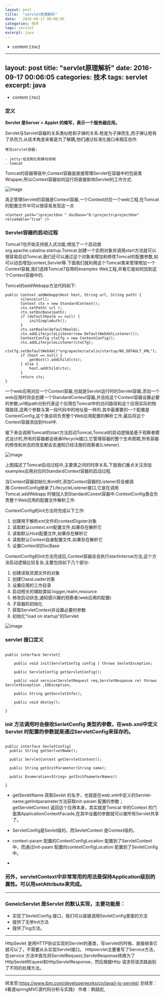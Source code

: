 ```yaml
---
layout: post
title:  "servlet原理解析"
date:   2016-09-17 00:06:05
categories: 技术
tags: servlet
excerpt: java
---
```



* content
{:toc}

---
layout: post
title:  "servlet原理解析"
date:   2016-09-17 00:06:05
categories: 技术
tags: servlet
excerpt: java
---


* content
{:toc}

### 定义


**Servlet 是Server + Applet 的缩写，表示一个服务器应用。**

Servlet与Servlet容器的关系类似枪和子弹的关系.枪是为子弹而生,而子弹让枪有了杀伤力.从技术角度来看是为了解耦,他们通过标准化接口来相互协作.

```
常见servlet容器:

- jetty:在定制化和移动领域
- tomcat

```
Tomcat的容器等级中,Context容器是直接管理Servlet在容器中的包装类Wrapper,所以Context容器如何运行将直接影响Servlet的工作方式.


![image](http://7xpuj1.com1.z0.glb.clouddn.com/tomcat%E7%AD%89%E7%BA%A7%E7%BB%93%E6%9E%84.jpg)

真正管理Servlet的容器是Context容器,一个Context对应一个web工程,在Tomcat的配置文件中可以很容易发现这一点

```
<Context path="/projectOne " docBase="D:\projects\projectOne"
reloadable="true" />

```

### Servlet容器的启动过程

Tomcat7也开始支持嵌入式功能,增加了一个启动类 org.apache.catalina.startup.Tomcat.创建一个实例对象并调用start方法就可以很容易启动Tomcat,我们还可以通过这个对象来增加和修改Tomcat的配置参数,如可以动态增加context,Servlet等.下面我们就利用这个Tomcat类来管理增加一个Context容器,我们选择Tomcat7自带的examples Web工程,并看它是如何加到这个Context容器中的.


Tomcat的addWebapp方法代码如下:

```
public Context addWebapp(Host host, String url, String path) { 
       silence(url); 
       Context ctx = new StandardContext(); 
       ctx.setPath( url ); 
       ctx.setDocBase(path); 
       if (defaultRealm == null) { 
           initSimpleAuth(); 
       } 
       ctx.setRealm(defaultRealm); 
       ctx.addLifecycleListener(new DefaultWebXmlListener()); 
       ContextConfig ctxCfg = new ContextConfig(); 
       ctx.addLifecycleListener(ctxCfg); 
       ctxCfg.setDefaultWebXml("org/apache/catalin/startup/NO_DEFAULT_XML"); 
       if (host == null) { 
           getHost().addChild(ctx); 
       } else { 
           host.addChild(ctx); 
       } 
       return ctx; 
}

```

一个web应用对应一个Context容器,也就是Servlet运行时的Servlet容器,添加一个web应用时将会创建一个StandardContext容器,并且给这个Context容器设置必要的参数,url和path分别代表这个应用在Tomcat中的访问路径和这个应用实际的物理路径,这两个参数与第一段代码中的地址是一样的.其中最重要的一个配置是ContextConfig,这个类会将负责整个Web应用配置的解析工作,最后将这个Context容器添加到Host中.

接下来会调用Tomcat的start方法启动Tomcat,Tomcat的启动逻辑是基于观察者模式设计的,所有的容器都会继承lifecycle接口,它管理容器的整个生命周期,所有容器的修改和状态的改变都会去通知已经注册的观察者(Listener).


![image](https://www.ibm.com/developerworks/cn/java/j-lo-servlet/image003.jpg)

上图描述了Tomcat启动过程中,主要类之间的时序关系,下面我们重点关注添加examples应用对应的StandardContext容器的启动过程.

当Context容器初始化未init时,添加Context容器的Listener将会被调用.ContextConfig继承了LifecycleListener接口,它是在调用 Tomcat.addWebapp 时被加入到StandardConext容器中.ContextConfig类会负责整个Web应用的配置文件解析工作.

ContextConfig的init方法将完成以下工作:

1. 创建用于解析xml文件的contextDigster对象
2. 读取默认context.xml配置文件,如果存在解析它
3. 读取默认Host配置文件,如果存在解析它
4. 读取默认Context自身配置文件,如果存在解析它
5. 设置Context的DocBase


ContextConfig的init方法完成后,Context容器会会执行startInternal方法,这个方法启动逻辑比较复杂,主要包括如下几个部分:

1. 创建读取资源文件的对象
2. 创建ClassLoader对象
3. 设置应用的工作目录
4. 启动相关的辅助类如:logger,realm,resource
5. 修改启动状态,通知感兴趣的观察者(web应用的配置)
6. 子容器的初始化
7. 获取ServletContext并设置必要的参数
8. 初始化"load on startup"的Servlet



![image](http://7xpuj1.com1.z0.glb.clouddn.com/1.png)


###  servlet 接口定义

```

public interface Servlet{
   
    public void init(ServletConfig config ) throws SevletException;
    
    public ServletConfig getServletConfig();
    
    public void service(ServletRequest req,ServletResponse re) throws ServletException ,IOException;
    
    public String getServletInfo();
    
    public void destoy();

}

```

###  init 方法调用时会接收SerletConfig 类型的参数，在web.xml中定义Servlet 时配置的参数就是通过ServletConfig来保存的。

``` 

public interface SevletConfig{
  public String getSerlvetName();
  
  public ServletContext getServletContext();
  
  public String getInitParameter(String name);
  
  public Enumeration<String> getInitPaameterNames()

}

```

- getSevletName 获取Sevlet 的名字，也就是在web.xml中定义的Servlet-name;getInitparameter方法获取init-param 配置的参数；getServletContext 返回这个应用本身，其实就是Tomcat 中的Context 的门面类ApplicationContextFacade,在其中设置的参数就可以被所有Servlet共享了。

- ServletConfig是Sevlet级的，而SevletContext 是Context级的。

- context-param 配置的ContextConfigLocation 配置到了ServletContext中，而通过init-paam 配置的contextConfigLocation 配置到了SevletConfig中。
- 


###  另外，servletContext中非常常用的用法是保持Application级别的属性。可以用setAttribute来完成。


---

###  GeneicServlet 是Servlet 的默认实现，主要功能是：

- 实现了SevletConfig 接口，我们可以直接调用SevletConfig里面的方法
- 提供了无参Init方法
- 提供了log方法。

---

HttpSevlet 是用HTTP协议实现的Servlet的基类，写servlet的时候，直接继承它就可以了，不需要从头实现Servlet接口。
Httpservlet主要重写了Service方法，在service 方法中首先将ServletRequest,ServletResponse转换为了HttpSevletREquest和HttpServletResponse，然后根据Http 请求将请求路由到了不同的处理方法。


--- 

转发至:https://www.ibm.com/developerworks/cn/java/j-lo-servlet/ 
总结至：《看透springMVC源代码分析与实践》 作者：韩路彪,

